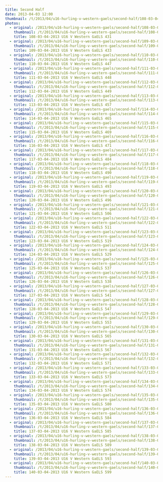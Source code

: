 ```yaml
---
title: Second Half
date: 2013-04-03 12:00
thumbnail: /t/2013/04/u16-hurling-v-western-gaels/second-half/108-03-04-2013-u16-v-western-gaels-431.jpg
photos:
  - original: /2013/04/u16-hurling-v-western-gaels/second-half/108-03-04-2013-u16-v-western-gaels-431.jpg
    thumbnail: /t/2013/04/u16-hurling-v-western-gaels/second-half/108-03-04-2013-u16-v-western-gaels-431.jpg
    title: 108-03-04-2013 U16 V Western GaELS 431
  - original: /2013/04/u16-hurling-v-western-gaels/second-half/109-03-04-2013-u16-v-western-gaels-433.jpg
    thumbnail: /t/2013/04/u16-hurling-v-western-gaels/second-half/109-03-04-2013-u16-v-western-gaels-433.jpg
    title: 109-03-04-2013 U16 V Western GaELS 433
  - original: /2013/04/u16-hurling-v-western-gaels/second-half/110-03-04-2013-u16-v-western-gaels-447.jpg
    thumbnail: /t/2013/04/u16-hurling-v-western-gaels/second-half/110-03-04-2013-u16-v-western-gaels-447.jpg
    title: 110-03-04-2013 U16 V Western GaELS 447
  - original: /2013/04/u16-hurling-v-western-gaels/second-half/111-03-04-2013-u16-v-western-gaels-448.jpg
    thumbnail: /t/2013/04/u16-hurling-v-western-gaels/second-half/111-03-04-2013-u16-v-western-gaels-448.jpg
    title: 111-03-04-2013 U16 V Western GaELS 448
  - original: /2013/04/u16-hurling-v-western-gaels/second-half/112-03-04-2013-u16-v-western-gaels-449.jpg
    thumbnail: /t/2013/04/u16-hurling-v-western-gaels/second-half/112-03-04-2013-u16-v-western-gaels-449.jpg
    title: 112-03-04-2013 U16 V Western GaELS 449
  - original: /2013/04/u16-hurling-v-western-gaels/second-half/113-03-04-2013-u16-v-western-gaels-457.jpg
    thumbnail: /t/2013/04/u16-hurling-v-western-gaels/second-half/113-03-04-2013-u16-v-western-gaels-457.jpg
    title: 113-03-04-2013 U16 V Western GaELS 457
  - original: /2013/04/u16-hurling-v-western-gaels/second-half/114-03-04-2013-u16-v-western-gaels-465.jpg
    thumbnail: /t/2013/04/u16-hurling-v-western-gaels/second-half/114-03-04-2013-u16-v-western-gaels-465.jpg
    title: 114-03-04-2013 U16 V Western GaELS 465
  - original: /2013/04/u16-hurling-v-western-gaels/second-half/115-03-04-2013-u16-v-western-gaels-469.jpg
    thumbnail: /t/2013/04/u16-hurling-v-western-gaels/second-half/115-03-04-2013-u16-v-western-gaels-469.jpg
    title: 115-03-04-2013 U16 V Western GaELS 469
  - original: /2013/04/u16-hurling-v-western-gaels/second-half/116-03-04-2013-u16-v-western-gaels-471.jpg
    thumbnail: /t/2013/04/u16-hurling-v-western-gaels/second-half/116-03-04-2013-u16-v-western-gaels-471.jpg
    title: 116-03-04-2013 U16 V Western GaELS 471
  - original: /2013/04/u16-hurling-v-western-gaels/second-half/117-03-04-2013-u16-v-western-gaels-484.jpg
    thumbnail: /t/2013/04/u16-hurling-v-western-gaels/second-half/117-03-04-2013-u16-v-western-gaels-484.jpg
    title: 117-03-04-2013 U16 V Western GaELS 484
  - original: /2013/04/u16-hurling-v-western-gaels/second-half/118-03-04-2013-u16-v-western-gaels-490.jpg
    thumbnail: /t/2013/04/u16-hurling-v-western-gaels/second-half/118-03-04-2013-u16-v-western-gaels-490.jpg
    title: 118-03-04-2013 U16 V Western GaELS 490
  - original: /2013/04/u16-hurling-v-western-gaels/second-half/119-03-04-2013-u16-v-western-gaels-493.jpg
    thumbnail: /t/2013/04/u16-hurling-v-western-gaels/second-half/119-03-04-2013-u16-v-western-gaels-493.jpg
    title: 119-03-04-2013 U16 V Western GaELS 493
  - original: /2013/04/u16-hurling-v-western-gaels/second-half/120-03-04-2013-u16-v-western-gaels-496.jpg
    thumbnail: /t/2013/04/u16-hurling-v-western-gaels/second-half/120-03-04-2013-u16-v-western-gaels-496.jpg
    title: 120-03-04-2013 U16 V Western GaELS 496
  - original: /2013/04/u16-hurling-v-western-gaels/second-half/121-03-04-2013-u16-v-western-gaels-506.jpg
    thumbnail: /t/2013/04/u16-hurling-v-western-gaels/second-half/121-03-04-2013-u16-v-western-gaels-506.jpg
    title: 121-03-04-2013 U16 V Western GaELS 506
  - original: /2013/04/u16-hurling-v-western-gaels/second-half/122-03-04-2013-u16-v-western-gaels-511.jpg
    thumbnail: /t/2013/04/u16-hurling-v-western-gaels/second-half/122-03-04-2013-u16-v-western-gaels-511.jpg
    title: 122-03-04-2013 U16 V Western GaELS 511
  - original: /2013/04/u16-hurling-v-western-gaels/second-half/123-03-04-2013-u16-v-western-gaels-519.jpg
    thumbnail: /t/2013/04/u16-hurling-v-western-gaels/second-half/123-03-04-2013-u16-v-western-gaels-519.jpg
    title: 123-03-04-2013 U16 V Western GaELS 519
  - original: /2013/04/u16-hurling-v-western-gaels/second-half/124-03-04-2013-u16-v-western-gaels-529.jpg
    thumbnail: /t/2013/04/u16-hurling-v-western-gaels/second-half/124-03-04-2013-u16-v-western-gaels-529.jpg
    title: 124-03-04-2013 U16 V Western GaELS 529
  - original: /2013/04/u16-hurling-v-western-gaels/second-half/125-03-04-2013-u16-v-western-gaels-537.jpg
    thumbnail: /t/2013/04/u16-hurling-v-western-gaels/second-half/125-03-04-2013-u16-v-western-gaels-537.jpg
    title: 125-03-04-2013 U16 V Western GaELS 537
  - original: /2013/04/u16-hurling-v-western-gaels/second-half/126-03-04-2013-u16-v-western-gaels-538.jpg
    thumbnail: /t/2013/04/u16-hurling-v-western-gaels/second-half/126-03-04-2013-u16-v-western-gaels-538.jpg
    title: 126-03-04-2013 U16 V Western GaELS 538
  - original: /2013/04/u16-hurling-v-western-gaels/second-half/127-03-04-2013-u16-v-western-gaels-541.jpg
    thumbnail: /t/2013/04/u16-hurling-v-western-gaels/second-half/127-03-04-2013-u16-v-western-gaels-541.jpg
    title: 127-03-04-2013 U16 V Western GaELS 541
  - original: /2013/04/u16-hurling-v-western-gaels/second-half/128-03-04-2013-u16-v-western-gaels-547.jpg
    thumbnail: /t/2013/04/u16-hurling-v-western-gaels/second-half/128-03-04-2013-u16-v-western-gaels-547.jpg
    title: 128-03-04-2013 U16 V Western GaELS 547
  - original: /2013/04/u16-hurling-v-western-gaels/second-half/129-03-04-2013-u16-v-western-gaels-553.jpg
    thumbnail: /t/2013/04/u16-hurling-v-western-gaels/second-half/129-03-04-2013-u16-v-western-gaels-553.jpg
    title: 129-03-04-2013 U16 V Western GaELS 553
  - original: /2013/04/u16-hurling-v-western-gaels/second-half/130-03-04-2013-u16-v-western-gaels-565.jpg
    thumbnail: /t/2013/04/u16-hurling-v-western-gaels/second-half/130-03-04-2013-u16-v-western-gaels-565.jpg
    title: 130-03-04-2013 U16 V Western GaELS 565
  - original: /2013/04/u16-hurling-v-western-gaels/second-half/131-03-04-2013-u16-v-western-gaels-567.jpg
    thumbnail: /t/2013/04/u16-hurling-v-western-gaels/second-half/131-03-04-2013-u16-v-western-gaels-567.jpg
    title: 131-03-04-2013 U16 V Western GaELS 567
  - original: /2013/04/u16-hurling-v-western-gaels/second-half/132-03-04-2013-u16-v-western-gaels-571.jpg
    thumbnail: /t/2013/04/u16-hurling-v-western-gaels/second-half/132-03-04-2013-u16-v-western-gaels-571.jpg
    title: 132-03-04-2013 U16 V Western GaELS 571
  - original: /2013/04/u16-hurling-v-western-gaels/second-half/133-03-04-2013-u16-v-western-gaels-573.jpg
    thumbnail: /t/2013/04/u16-hurling-v-western-gaels/second-half/133-03-04-2013-u16-v-western-gaels-573.jpg
    title: 133-03-04-2013 U16 V Western GaELS 573
  - original: /2013/04/u16-hurling-v-western-gaels/second-half/134-03-04-2013-u16-v-western-gaels-574.jpg
    thumbnail: /t/2013/04/u16-hurling-v-western-gaels/second-half/134-03-04-2013-u16-v-western-gaels-574.jpg
    title: 134-03-04-2013 U16 V Western GaELS 574
  - original: /2013/04/u16-hurling-v-western-gaels/second-half/135-03-04-2013-u16-v-western-gaels-580.jpg
    thumbnail: /t/2013/04/u16-hurling-v-western-gaels/second-half/135-03-04-2013-u16-v-western-gaels-580.jpg
    title: 135-03-04-2013 U16 V Western GaELS 580
  - original: /2013/04/u16-hurling-v-western-gaels/second-half/136-03-04-2013-u16-v-western-gaels-584.jpg
    thumbnail: /t/2013/04/u16-hurling-v-western-gaels/second-half/136-03-04-2013-u16-v-western-gaels-584.jpg
    title: 136-03-04-2013 U16 V Western GaELS 584
  - original: /2013/04/u16-hurling-v-western-gaels/second-half/137-03-04-2013-u16-v-western-gaels-585.jpg
    thumbnail: /t/2013/04/u16-hurling-v-western-gaels/second-half/137-03-04-2013-u16-v-western-gaels-585.jpg
    title: 137-03-04-2013 U16 V Western GaELS 585
  - original: /2013/04/u16-hurling-v-western-gaels/second-half/138-03-04-2013-u16-v-western-gaels-589.jpg
    thumbnail: /t/2013/04/u16-hurling-v-western-gaels/second-half/138-03-04-2013-u16-v-western-gaels-589.jpg
    title: 138-03-04-2013 U16 V Western GaELS 589
  - original: /2013/04/u16-hurling-v-western-gaels/second-half/139-03-04-2013-u16-v-western-gaels-593.jpg
    thumbnail: /t/2013/04/u16-hurling-v-western-gaels/second-half/139-03-04-2013-u16-v-western-gaels-593.jpg
    title: 139-03-04-2013 U16 V Western GaELS 593
  - original: /2013/04/u16-hurling-v-western-gaels/second-half/140-03-04-2013-u16-v-western-gaels-599.jpg
    thumbnail: /t/2013/04/u16-hurling-v-western-gaels/second-half/140-03-04-2013-u16-v-western-gaels-599.jpg
    title: 140-03-04-2013 U16 V Western GaELS 599
---
```

